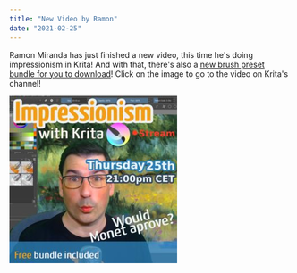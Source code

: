```yaml
---
title: "New Video by Ramon"
date: "2021-02-25"
---
```


Ramon Miranda has just finished a new video, this time he's doing impressionism in Krita! And with that, there's also a [new brush preset bundle for you to download](https://files.kde.org/krita/extras/Impression_2021_v3.bundle)! Click on the image to go to the video on Krita's channel!

[![](images/impressionism-promo-1024-300x300.jpg)](https://youtu.be/_BuZ4-Gu_Kc)
